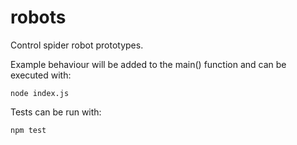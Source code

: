 # robots

Control spider robot prototypes.

Example behaviour will be added to the main() function and can be executed with:

```
node index.js
```

Tests can be run with:

```
npm test
```